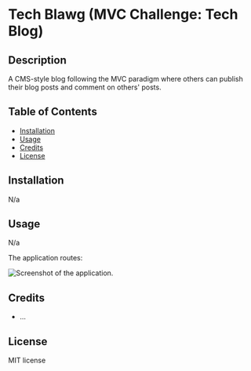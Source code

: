 # Tech Blawg (MVC Challenge: Tech Blog)

## Description

A CMS-style blog following the MVC paradigm where others can publish their blog posts and comment on others' posts.

## Table of Contents

- [Installation](#installation)
- [Usage](#usage)
- [Credits](#credits)
- [License](#license)

## Installation

N/a

## Usage

N/a

The application routes:

![Screenshot of the application.](./assets/screenshot.png)

## Credits

* ...

## License

MIT license
